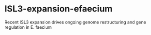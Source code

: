 # ISL3-expansion-efaecium
Recent ISL3 expansion drives ongoing genome restructuring and gene regulation in E. faecium
